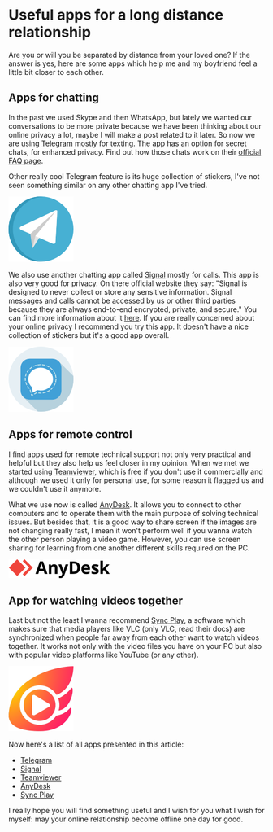 # Useful apps for a long distance relationship

Are you or will you be separated by distance from your loved one? If the answer is yes, here are some apps which help me and my boyfriend feel a little bit closer to each other.

## Apps for chatting

In the past we used Skype and then WhatsApp, but lately we wanted our conversations to be more private because we have been thinking about our online privacy a lot, maybe I will make a post related to it later. So now we are using [Telegram](https://telegram.org/) mostly for texting. The app has an option for secret chats, for enhanced privacy. Find out how those chats work on their [official FAQ page](https://telegram.org/faq#secret-chats).

Other really cool Telegram feature is its huge collection of stickers, I've not seen something similar on any other chatting app I've tried.

![logo](../images/logo_telegram.png)

We also use another chatting app called [Signal](https://signal.org/en/) mostly for calls. This app is also very good for privacy. On there official website they say: "Signal is designed to never collect or store any sensitive information. Signal messages and calls cannot be accessed by us or other third parties because they are always end-to-end encrypted, private, and secure." You can find more information about it [here](https://support.signal.org/hc/en-us/articles/360007320391-Is-it-private-Can-I-trust-it-). If you are really concerned about your online privacy I recommend you try this app. It doesn't have a nice collection of stickers but it's a good app overall.

![logo](../images/logo_signal.png)

## Apps for remote control

I find apps used for remote technical support not only very practical and helpful but they also help us feel closer in my opinion. When we met we started using [Teamviewer](https://www.teamviewer.com/en/), which is free if you don't use it commercially and although we used it only for personal use, for some reason it flagged us and we couldn't use it anymore.

What we use now is called [AnyDesk](https://anydesk.com/en). It allows you to connect to other computers and to operate them with the main purpose of solving technical issues. But besides that, it is a good way to share screen if the images are not changing really fast, I mean it won't perform well if you wanna watch the other person playing a video game. However, you can use screen sharing for learning from one another different skills required on the PC.

![logo](../images/logo_anydesk.png)

## App for watching videos together

Last but not the least I wanna recommend [Sync Play](https://syncplay.pl/), a software which makes sure that media players like VLC (only VLC, read their docs) are synchronized when people far away from each other want to watch videos together. It works not only with the video files you have on your PC but also with popular video platforms like YouTube (or any other).

![logo](../images/logo_syncplay.png)

Now here's a list of all apps presented in this article:
- [Telegram](https://telegram.org/)
- [Signal](https://signal.org/en/)
- [Teamviewer](https://www.teamviewer.com/en/)
- [AnyDesk](https://anydesk.com/en)
- [Sync Play](https://syncplay.pl/)

I really hope you will find something useful and I wish for you what I wish for myself: may your online relationship become offline one day for good.
